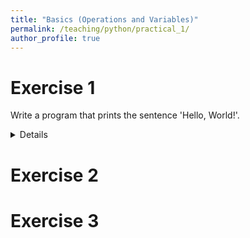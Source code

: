 ```yaml
---
title: "Basics (Operations and Variables)"
permalink: /teaching/python/practical_1/
author_profile: true
---
```


Exercise 1
==========

Write a program that prints the sentence  'Hello, World!'.

<details>
    ```python
    print('Hello, World!')
    ```
</details>

Exercise 2
==========

Exercise 3
==========
